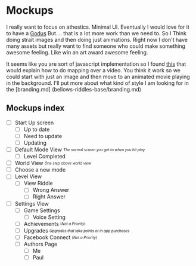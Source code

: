 # Mockups

I really want to focus on athestics. Minimal UI. Eventually I would love for it to have a [Godus](https://www.google.com.tw/url?sa=t&rct=j&q=&esrc=s&source=web&cd=1&cad=rja&uact=8&ved=0CB4QFjAA&url=http%3A%2F%2Fstore.steampowered.com%2Fapp%2F232810%2F&ei=IzE7VPrZF5eD8gWSnILYCQ&usg=AFQjCNFBSD1wmZGiBe4PLBOTC1B26JdlRQ)
But.... that is a lot more work than we need to. So I Think doing strait images and then doing just animations. Right now I don't have many assets but really want to find someone who could make something awesome feeling. Like win an art award awesome feeling.

It seems like you are sort of javascript implementation so I found [this](http://stackoverflow.com/questions/13224037/mapping-areas-on-an-html5-video) that would explain how to do mapping over a video. You think it work so we could start with just an image and then move to an animated movie playing in the background. I'll put more about what kind of style I am looking for in the [branding.md] (bellows-riddles-base/branding.md)

## Mockups index

- [ ] Start Up screen
  - [ ] Up to date
  - [ ] Need to update
  - [ ] Updating
- [ ] Default Mode View <sub><sup>*The normal screen you get to when you hit play*</sup></sub>
  - [ ] Level Completed
- [ ] World View <sub><sup>*One step above world view*</sup></sub>
 - [ ] Choose a new mode
- [ ] Level View 
  - [ ] View Riddle
    - [ ] Wrong Answer
    - [ ] Right Answer
- [ ] Settings View
  - [ ] Game Settings
    - [ ] Voice Setting 
  - [ ] Achievements <sub><sup>(*Not a Priority*)</sup></sub>
  - [ ] Upgrades <sub><sup>*Upgrades that take points or in app purchases*</sup></sub>
  - [ ] Facebook Connect <sub><sup>(*Not a Priority*)</sup></sub>
  - [ ] Authors Page
    - [ ] Me
    - [ ] Paul
